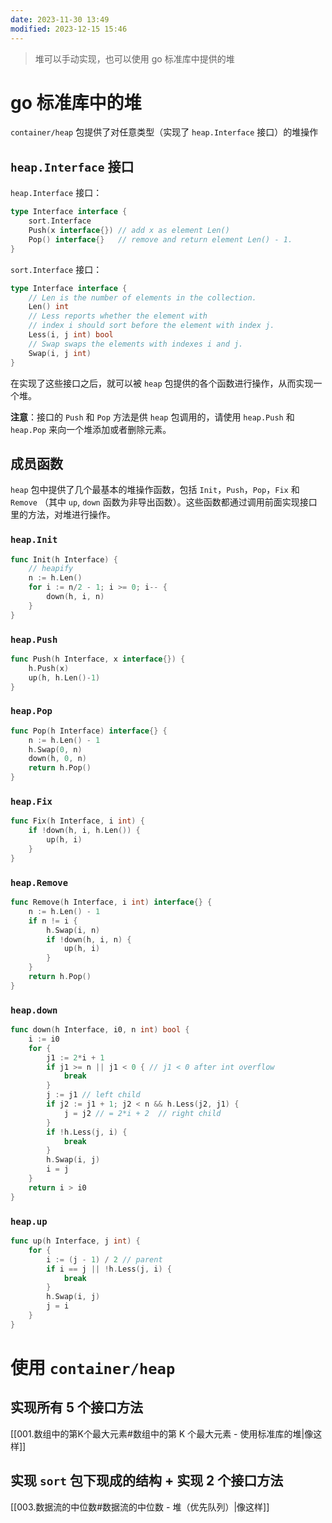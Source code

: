 ```yaml
---
date: 2023-11-30 13:49
modified: 2023-12-15 15:46
---
```

>堆可以手动实现，也可以使用 go 标准库中提供的堆

#  go 标准库中的堆

`container/heap` 包提供了对任意类型（实现了 `heap.Interface` 接口）的堆操作

## `heap.Interface` 接口

`heap.Interface` 接口：
```go
type Interface interface {
	sort.Interface
	Push(x interface{}) // add x as element Len()
	Pop() interface{}   // remove and return element Len() - 1.
}
```

`sort.Interface` 接口：
```go
type Interface interface {
	// Len is the number of elements in the collection.
	Len() int
	// Less reports whether the element with
	// index i should sort before the element with index j.
	Less(i, j int) bool
	// Swap swaps the elements with indexes i and j.
	Swap(i, j int)
}
```

在实现了这些接口之后，就可以被 `heap` 包提供的各个函数进行操作，从而实现一个堆。

**注意**：接口的 `Push` 和 `Pop` 方法是供 `heap` 包调用的，请使用 `heap.Push` 和 `heap.Pop` 来向一个堆添加或者删除元素。

## 成员函数

`heap` 包中提供了几个最基本的堆操作函数，包括 `Init`，`Push`，`Pop`，`Fix` 和 `Remove` （其中 `up`, `down` 函数为非导出函数）。这些函数都通过调用前面实现接口里的方法，对堆进行操作。

### `heap.Init`

```go
func Init(h Interface) {
	// heapify
	n := h.Len()
	for i := n/2 - 1; i >= 0; i-- {
		down(h, i, n)
	}
}
```

### `heap.Push`

```go
func Push(h Interface, x interface{}) {
	h.Push(x)
	up(h, h.Len()-1)
}
```

### `heap.Pop`

```go
func Pop(h Interface) interface{} {
	n := h.Len() - 1
	h.Swap(0, n)
	down(h, 0, n)
	return h.Pop()
}
```

### `heap.Fix`

```go
func Fix(h Interface, i int) {
	if !down(h, i, h.Len()) {
		up(h, i)
	}
}
```

### `heap.Remove`

```go
func Remove(h Interface, i int) interface{} {
	n := h.Len() - 1
	if n != i {
		h.Swap(i, n)
		if !down(h, i, n) {
			up(h, i)
		}
	}
	return h.Pop()
}
```

### `heap.down`

```go
func down(h Interface, i0, n int) bool {
	i := i0
	for {
		j1 := 2*i + 1
		if j1 >= n || j1 < 0 { // j1 < 0 after int overflow
			break
		}
		j := j1 // left child
		if j2 := j1 + 1; j2 < n && h.Less(j2, j1) {
			j = j2 // = 2*i + 2  // right child
		}
		if !h.Less(j, i) {
			break
		}
		h.Swap(i, j)
		i = j
	}
	return i > i0
}
```

### `heap.up`

```go
func up(h Interface, j int) {
	for {
		i := (j - 1) / 2 // parent
		if i == j || !h.Less(j, i) {
			break
		}
		h.Swap(i, j)
		j = i
	}
}
```

# 使用 `container/heap`

## 实现所有 5 个接口方法

[[001.数组中的第K个最大元素#数组中的第 K 个最大元素 - 使用标准库的堆|像这样]]

## 实现 `sort` 包下现成的结构 + 实现 2 个接口方法

[[003.数据流的中位数#数据流的中位数 - 堆（优先队列）|像这样]]
